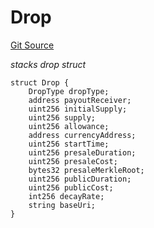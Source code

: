 # Drop
[Git Source](https://github.com/Transient-Labs/tl-stacks/blob/50740a6194cf2cd3fb0343ae5849dbd8f751edf6/src/utils/TLStacks721Utils.sol)

*stacks drop struct*


```solidity
struct Drop {
    DropType dropType;
    address payoutReceiver;
    uint256 initialSupply;
    uint256 supply;
    uint256 allowance;
    address currencyAddress;
    uint256 startTime;
    uint256 presaleDuration;
    uint256 presaleCost;
    bytes32 presaleMerkleRoot;
    uint256 publicDuration;
    uint256 publicCost;
    int256 decayRate;
    string baseUri;
}
```

